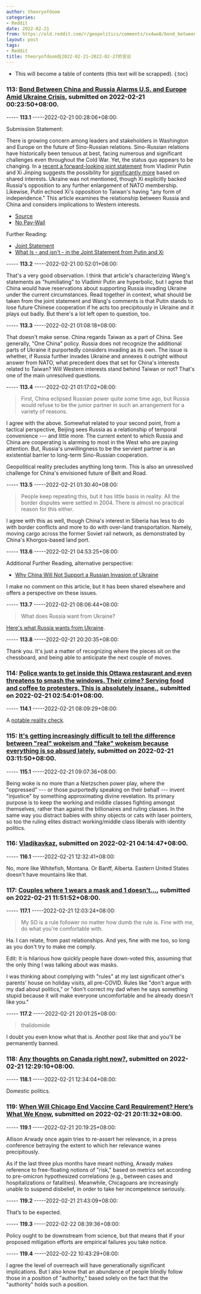 ```yaml
---
author: theoryofdoom
categories:
- Reddit
date: 2022-02-21
from: https://old.reddit.com/r/geopolitics/comments/sx4wo8/bond_between_china_and_russia_alarms_us_and/
layout: post
tags:
- Reddit
title: theoryofdoom在2022-02-21~2022-02-27的言论
---
```


* This will become a table of contents (this text will be scrapped).
{:toc}

### 113: [Bond Between China and Russia Alarms U.S. and Europe Amid Ukraine Crisis](https://old.reddit.com/r/geopolitics/comments/sx4wo8/bond_between_china_and_russia_alarms_us_and/), submitted on 2022-02-21 00:23:50+08:00.

----- __113.1__ -----2022-02-21 00:28:06+08:00:

Submission Statement:  

There is growing concern among leaders and stakeholders in Washington and Europe on the future of Sino-Russian relations.  Sino-Russian relations have historically been tenuous at best, facing numerous and significant challenges even throughout the Cold War.  Yet, the status quo appears to be changing.  In a [recent a forward-looking joint statement](https://archive.fo/o4hU9) from Vladimir Putin and Xi Jinping suggests the possibility for [significantly more](https://archive.fo/My2Fq) based on shared interests.  Ukraine was not mentioned, though Xi explicitly backed Russia's opposition to any further enlargement of NATO membership.  Likewise, Putin echoed Xi's opposition to Taiwan's having "any form of independence."  This article examines the relationship between Russia and China and considers implications to Western interests.   

* [Source](https://www.nytimes.com/2022/02/20/us/politics/russia-china-ukraine-biden.html)
* [No Pay-Wall](https://archive.fo/JQjk3)

Further Reading: 

* [Joint Statement](https://archive.fo/o4hU9)
* [What Is - and isn't - in the Joint Statement from Putin and Xi](https://archive.fo/My2Fq)

----- __113.2__ -----2022-02-21 00:52:01+08:00:

That's a very good observation.  I think that article's characterizing Wang's statements as "humiliating" to Vladimir Putin are hyperbolic, but I agree that China would have reservations about supporting Russia invading Ukraine under the current circumstances.  Read together in context, what should be taken from the joint statement and Wang's comments is that Putin stands to lose future Chinese cooperation if he acts too precipitously in Ukraine and it plays out badly.  But there's a lot left open to question, too.

----- __113.3__ -----2022-02-21 01:08:18+08:00:

That doesn't make sense.  China regards Taiwan as a part of China.  See generally, "One China" policy.  Russia does not recognize the additional parts of Ukraine it purportedly considers invading as its own.  The issue is whether, if Russia further invades Ukraine and annexes it outright without answer from NATO, what precedent does that set for China's interests related to Taiwan?  Will Western interests stand behind Taiwan or not?  That's one of the main unresolved questions.

----- __113.4__ -----2022-02-21 01:17:02+08:00:

> First, China eclipsed Russian power quite some time ago, but Russia would refuse to be the junior partner in such an arrangement for a variety of reasons.

I agree with the above.  Somewhat related to your second point, from a tactical perspective, Beijing sees Russia as a relationship of temporal convenience --- and little more.  The current extent to which Russia and China are cooperating is alarming to most in the West who are paying attention.  But, Russia's unwillingness to be the servient partner is an existential barrier to long-term Sino-Russian cooperation.  

Geopolitical reality precludes anything long term.  This is also an unresolved challenge for China's envisioned future of Belt and Road.

----- __113.5__ -----2022-02-21 01:30:40+08:00:

> People keep repeating this, but it has little basis in reality. All the border disputes were settled in 2004. There is almost no practical reason for this either.

I agree with this as well, though China's interest in Siberia has less to do with border conflicts and more to do with over-land transportation.  Namely, moving cargo across the former Soviet rail network, as demonstrated by China's Khorgos-based land port.

----- __113.6__ -----2022-02-21 04:53:25+08:00:

Additional Further Reading, alternative perspective:

* [Why China Will Not Support a Russian Invasion of Ukraine](https://thediplomat.com/2022/02/why-china-will-not-support-a-russian-invasion-of-ukraine/)

I make no comment on this article, but it has been shared elsewhere and offers a perspective on these issues.

----- __113.7__ -----2022-02-21 08:06:44+08:00:

> What does Russia want from Ukraine?

[Here's what Russia wants from Ukraine](https://www.reddit.com/r/geopolitics/comments/s77r57/russia_moves_more_troops_westward_amid_ukraine/ht8mmw4/?context=3).

----- __113.8__ -----2022-02-21 20:20:35+08:00:

Thank you.  It's just a matter of recognizing where the pieces sit on the chessboard, and being able to anticipate the next couple of moves.

### 114: [Police wants to get inside this Ottawa restaurant and even threatens to smash the windows. Their crime? Serving food and coffee to protesters. This is absolutely insane.](https://old.reddit.com/r/walkaway/comments/sx8cr2/police_wants_to_get_inside_this_ottawa_restaurant/), submitted on 2022-02-21 02:54:01+08:00.

----- __114.1__ -----2022-02-21 08:09:29+08:00:

A [notable reality check](https://www.youtube.com/watch?v=5efyUt5YDU0).

### 115: [It's getting increasingly difficult to tell the difference between "real" wokeism and "fake" wokeism because everything is so absurd lately](https://old.reddit.com/r/stupidpol/comments/sx8rxg/its_getting_increasingly_difficult_to_tell_the/), submitted on 2022-02-21 03:11:50+08:00.

----- __115.1__ -----2022-02-21 09:07:36+08:00:

Being woke is no more than a Nietzschen power play, where the "oppressed" --- or those purportedly speaking on their behalf --- invent "injustice" by something approximating divine revelation.  Its primary purpose is to keep the working and middle classes fighting amongst themselves, rather than against the billionaires and ruling classes.  In the same way you distract babies with shiny objects or cats with laser pointers, so too the ruling elites distract working/middle class liberals with identity politics.

### 116: [Vladikavkaz](https://old.reddit.com/r/russia/comments/sxa8lm/vladikavkaz/), submitted on 2022-02-21 04:14:47+08:00.

----- __116.1__ -----2022-02-21 12:32:41+08:00:

No, more like Whitefish, Montana.  Or Banff, Alberta.  Eastern United States doesn't have mountains like that.

### 117: [Couples where 1 wears a mask and 1 doesn't...](https://old.reddit.com/r/CoronavirusIllinois/comments/sxjum0/couples_where_1_wears_a_mask_and_1_doesnt/), submitted on 2022-02-21 11:51:52+08:00.

----- __117.1__ -----2022-02-21 12:03:24+08:00:

> My SO is a rule follower no matter how dumb the rule is.  Fine with me, do what you're comfortable with.

Ha.  I can relate, from past relationships.  And yes, fine with me too, so long as you don't try to make me comply.

Edit: It is hilarious how quickly people have down-voted this, assuming that the only thing I was talking about was masks.  

I was thinking about complying with "rules" at my last significant other's parents' house on holiday visits, all pre-COVID.  Rules like "don't argue with my dad about politics," or "don't correct my dad when he says something stupid because it will make everyone uncomfortable and he already doesn't like you."

----- __117.2__ -----2022-02-21 20:01:25+08:00:

> thalidomide

I doubt you even know what that is.  Another post like that and you'll be permanently banned.

### 118: [Any thoughts on Canada right now?](https://old.reddit.com/r/geopolitics/comments/sxkjrw/any_thoughts_on_canada_right_now/), submitted on 2022-02-21 12:29:10+08:00.

----- __118.1__ -----2022-02-21 12:34:04+08:00:

Domestic politics.

### 119: [When Will Chicago End Vaccine Card Requirement? Here’s What We Know](https://old.reddit.com/r/CoronavirusIllinois/comments/sxs2pd/when_will_chicago_end_vaccine_card_requirement/), submitted on 2022-02-21 20:11:32+08:00.

----- __119.1__ -----2022-02-21 20:19:25+08:00:

Allison Arwady once again tries to re-assert her relevance, in a press conference betraying the extent to which her relevance wanes precipitously.  

As if the last three plus months have meant nothing, Arwady makes reference to free-floating notions of "risk," based on metrics set according to pre-omicron hypothesized correlations (e.g., between cases and hospitalizations or fatalities).  Meanwhile, Chicagoans are increasingly unable to suspend disbelief, in order to take her incompetence seriously.

----- __119.2__ -----2022-02-21 21:43:09+08:00:

That’s to be expected.

----- __119.3__ -----2022-02-22 08:39:36+08:00:

Policy ought to be downstream from science, but that means that if your proposed mitigation efforts are empirical failures you take notice.

----- __119.4__ -----2022-02-22 10:43:29+08:00:

I agree the level of overreach will have generationally significant implications.  But I also know that an abundance of people blindly follow those in a position of "authority," based solely on the fact that the "authority" holds such a position.

